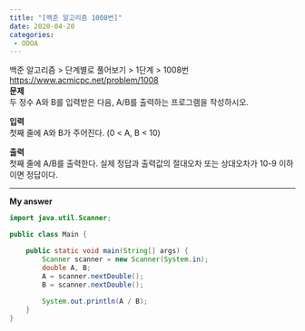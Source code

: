 ```yaml
---
title: "[백준 알고리즘 1008번]"
date: 2020-04-20
categories: 
 - ODOA
---
```

백준 알고리즘 > 단계별로 풀어보기 > 1단계 > 1008번  
<a href="https://www.acmicpc.net/problem/1008">https://www.acmicpc.net/problem/1008</a>  
**문제**  
두 정수 A와 B를 입력받은 다음, A/B를 출력하는 프로그램을 작성하시오.

**입력**  
첫째 줄에 A와 B가 주어진다. (0 < A, B < 10)

**출력**  
첫째 줄에 A/B를 출력한다. 실제 정답과 출력값의 절대오차 또는 상대오차가 10-9 이하이면 정답이다.

---

**My answer**  


```java
import java.util.Scanner;

public class Main {

	public static void main(String[] args) {
		Scanner scanner = new Scanner(System.in);
		double A, B;
		A = scanner.nextDouble();
		B = scanner.nextDouble();
		
		System.out.println(A / B);
	}
}


```



